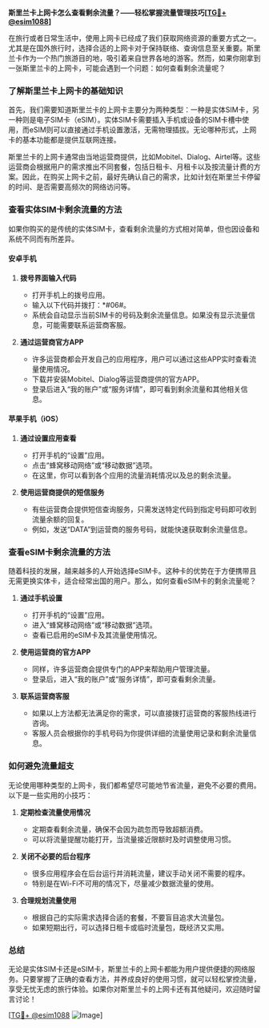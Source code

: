 **斯里兰卡上网卡怎么查看剩余流量？——轻松掌握流量管理技巧[[TG💪+ @esim1088](https://t.me/s/esim1088)]**

在旅行或者日常生活中，使用上网卡已经成了我们获取网络资源的重要方式之一。尤其是在国外旅行时，选择合适的上网卡对于保持联络、查询信息至关重要。斯里兰卡作为一个热门旅游目的地，吸引着来自世界各地的游客。然而，如果你刚拿到一张斯里兰卡的上网卡，可能会遇到一个问题：如何查看剩余流量呢？

### **了解斯里兰卡上网卡的基础知识**

首先，我们需要知道斯里兰卡的上网卡主要分为两种类型：一种是实体SIM卡，另一种则是电子SIM卡（eSIM）。实体SIM卡需要插入手机或设备的SIM卡槽中使用，而eSIM则可以直接通过手机设置激活，无需物理插拔。无论哪种形式，上网卡的基本功能都是提供互联网连接。

斯里兰卡的上网卡通常由当地运营商提供，比如Mobitel、Dialog、Airtel等。这些运营商会根据用户的需求推出不同套餐，包括日租卡、月租卡以及按流量计费的方案。因此，在购买上网卡之前，最好先确认自己的需求，比如计划在斯里兰卡停留的时间、是否需要高频次的网络访问等。

### **查看实体SIM卡剩余流量的方法**

如果你购买的是传统的实体SIM卡，查看剩余流量的方式相对简单，但也因设备和系统不同而有所差异。

#### **安卓手机**
1. **拨号界面输入代码**
   - 打开手机上的拨号应用。
   - 输入以下代码并拨打：\*#06#。
   - 系统会自动显示当前SIM卡的号码及剩余流量信息。如果没有显示流量信息，可能需要联系运营商客服。

2. **通过运营商官方APP**
   - 许多运营商都会开发自己的应用程序，用户可以通过这些APP实时查看流量使用情况。
   - 下载并安装Mobitel、Dialog等运营商提供的官方APP。
   - 登录后进入“我的账户”或“服务详情”，即可看到剩余流量和其他相关信息。

#### **苹果手机（iOS）**
1. **通过设置应用查看**
   - 打开手机的“设置”应用。
   - 点击“蜂窝移动网络”或“移动数据”选项。
   - 在这里，你可以看到各个应用的流量消耗情况以及总的剩余流量。

2. **使用运营商提供的短信服务**
   - 有些运营商会提供短信查询服务，只需发送特定代码到指定号码即可收到流量余额的回复。
   - 例如，发送“DATA”到运营商的服务号码，就能快速获取剩余流量信息。

### **查看eSIM卡剩余流量的方法**

随着科技的发展，越来越多的人开始选择eSIM卡。这种卡的优势在于方便携带且无需更换实体卡，适合经常出国的用户。那么，如何查看eSIM卡的剩余流量呢？

1. **通过手机设置**
   - 打开手机的“设置”应用。
   - 进入“蜂窝移动网络”或“移动数据”选项。
   - 查看已启用的eSIM卡及其流量使用情况。

2. **使用运营商的官方APP**
   - 同样，许多运营商会提供专门的APP来帮助用户管理流量。
   - 登录后，进入“我的账户”或“服务详情”，即可查看剩余流量。

3. **联系运营商客服**
   - 如果以上方法都无法满足你的需求，可以直接拨打运营商的客服热线进行咨询。
   - 客服人员会根据你的手机号码为你提供详细的流量使用记录和剩余流量信息。

### **如何避免流量超支**

无论使用哪种类型的上网卡，我们都希望尽可能地节省流量，避免不必要的费用。以下是一些实用的小技巧：

1. **定期检查流量使用情况**
   - 定期查看剩余流量，确保不会因为疏忽而导致超额消费。
   - 可以将流量提醒功能打开，当流量接近限额时及时调整使用习惯。

2. **关闭不必要的后台程序**
   - 很多应用程序会在后台运行并消耗流量，建议手动关闭不需要的程序。
   - 特别是在Wi-Fi不可用的情况下，尽量减少数据流量的使用。

3. **合理规划流量使用**
   - 根据自己的实际需求选择合适的套餐，不要盲目追求大流量包。
   - 如果短期出行，可以选择日租卡或临时流量包，既经济又实用。

### **总结**

无论是实体SIM卡还是eSIM卡，斯里兰卡的上网卡都能为用户提供便捷的网络服务。只要掌握了正确的查看方法，并养成良好的使用习惯，就可以轻松掌控流量，享受无忧无虑的旅行体验。如果你对斯里兰卡的上网卡还有其他疑问，欢迎随时留言讨论！

[[TG💪+ @esim1088](https://t.me/s/esim1088) ![Image](https://i.postimg.cc/4NQfJmqS/Snipaste-2025-05-13-00-14-12.png)]